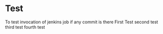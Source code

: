 # Test
To test invocation of jenkins job if any commit is there
First Test
second test
third test
fourth test

